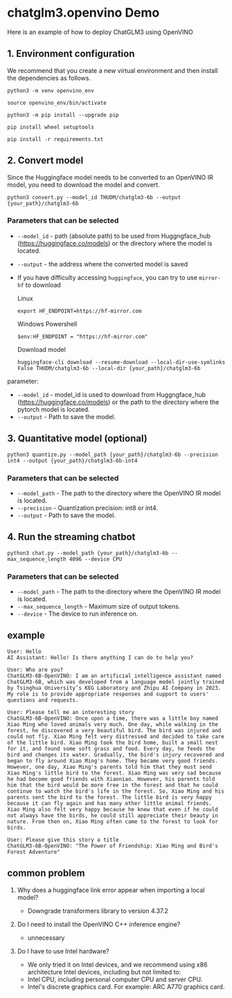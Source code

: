 # chatglm3.openvino Demo

Here is an example of how to deploy ChatGLM3 using OpenVINO

## 1. Environment configuration

We recommend that you create a new virtual environment and then install the dependencies as follows.

```
python3 -m venv openvino_env

source openvino_env/bin/activate

python3 -m pip install --upgrade pip

pip install wheel setuptools

pip install -r requirements.txt
```

## 2. Convert model

Since the Huggingface model needs to be converted to an OpenVINO IR model, you need to download the model and convert.

```
python3 convert.py --model_id THUDM/chatglm3-6b --output {your_path}/chatglm3-6b
```

### Parameters that can be selected

* `--model_id` - path (absolute path) to be used from Huggngface_hub (https://huggingface.co/models) or the directory
  where the model is located.
* `--output` - the address where the converted model is saved
* If you have difficulty accessing `huggingface`, you can try to use `mirror-hf` to download

  Linux
     ```
     export HF_ENDPOINT=https://hf-mirror.com
     ```
  Windows Powershell
     ```
     $env:HF_ENDPOINT = "https://hf-mirror.com"
     ```
  Download model
     ```
     huggingface-cli download --resume-download --local-dir-use-symlinks False THUDM/chatglm3-6b --local-dir {your_path}/chatglm3-6b
     ```

parameter:

* `--model_id` - model_id is used to download from Huggngface_hub (https://huggingface.co/models) or the path to the
  directory where the pytorch model is located.
* `--output` - Path to save the model.

## 3. Quantitative model (optional)

```
python3 quantize.py --model_path {your_path}/chatglm3-6b --precision int4 --output {your_path}/chatglm3-6b-int4
```

### Parameters that can be selected

* `--model_path` - The path to the directory where the OpenVINO IR model is located.
* `--precision` - Quantization precision: int8 or int4.
* `--output` - Path to save the model.

## 4. Run the streaming chatbot

```
python3 chat.py --model_path {your_path}/chatglm3-6b --max_sequence_length 4096 --device CPU
```

### Parameters that can be selected

* `--model_path` - The path to the directory where the OpenVINO IR model is located.
* `--max_sequence_length` - Maximum size of output tokens.
* `--device` - The device to run inference on.

## example

```
User: Hello
AI Assistant: Hello! Is there anything I can do to help you?

User: Who are you?
ChatGLM3-6B-OpenVINO: I am an artificial intelligence assistant named ChatGLM3-6B, which was developed from a language model jointly trained by Tsinghua University’s KEG Laboratory and Zhipu AI Company in 2023. My role is to provide appropriate responses and support to users' questions and requests.

User: Please tell me an interesting story
ChatGLM3-6B-OpenVINO: Once upon a time, there was a little boy named Xiao Ming who loved animals very much. One day, while walking in the forest, he discovered a very beautiful bird. The bird was injured and could not fly. Xiao Ming felt very distressed and decided to take care of the little bird. Xiao Ming took the bird home, built a small nest for it, and found some soft grass and food. Every day, he feeds the bird and changes its water. Gradually, the bird's injury recovered and began to fly around Xiao Ming's home. They became very good friends. However, one day, Xiao Ming's parents told him that they must send Xiao Ming's little bird to the forest. Xiao Ming was very sad because he had become good friends with Xiaoniao. However, his parents told him that the bird would be more free in the forest and that he could continue to watch the bird's life in the forest. So, Xiao Ming and his parents sent the bird to the forest. The little bird is very happy because it can fly again and has many other little animal friends. Xiao Ming also felt very happy because he knew that even if he could not always have the birds, he could still appreciate their beauty in nature. From then on, Xiao Ming often came to the forest to look for birds.

User: Please give this story a title
ChatGLM3-6B-OpenVINO: "The Power of Friendship: Xiao Ming and Bird's Forest Adventure"
```

## common problem

1. Why does a huggingface link error appear when importing a local model?
    - Downgrade transformers library to version 4.37.2

2. Do I need to install the OpenVINO C++ inference engine?
    - unnecessary

3. Do I have to use Intel hardware?
    - We only tried it on Intel devices, and we recommend using x86 architecture Intel devices, including but not
      limited to:
    - Intel CPU, including personal computer CPU and server CPU.
    - Intel's discrete graphics card. For example: ARC A770 graphics card.